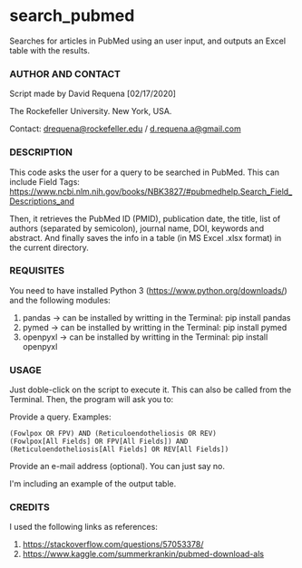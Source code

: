 # search_pubmed
Searches for articles in PubMed using an user input, and outputs an Excel table with the results.


### AUTHOR AND CONTACT
Script made by David Requena [02/17/2020]

The Rockefeller University. New York, USA.

Contact: drequena@rockefeller.edu / d.requena.a@gmail.com


### DESCRIPTION
This code asks the user for a query to be searched in PubMed. This can include Field Tags:
https://www.ncbi.nlm.nih.gov/books/NBK3827/#pubmedhelp.Search_Field_Descriptions_and

Then, it retrieves the PubMed ID (PMID), publication date, the title,
list of authors (separated by semicolon), journal name, DOI, keywords and abstract.
And finally saves the info in a table (in MS Excel .xlsx format) in the current directory.


### REQUISITES
You need to have installed Python 3 (https://www.python.org/downloads/) and the following modules:

1. pandas -> can be installed by writting in the Terminal: pip install pandas
2. pymed -> can be installed by writting in the Terminal: pip install pymed
3. openpyxl -> can be installed by writting in the Terminal: pip install openpyxl


### USAGE
Just doble-click on the script to execute it. This can also be called from the Terminal.
Then, the program will ask you to:

  Provide a query. Examples:

    (Fowlpox OR FPV) AND (Reticuloendotheliosis OR REV)
    (Fowlpox[All Fields] OR FPV[All Fields]) AND (Reticuloendotheliosis[All Fields] OR REV[All Fields])

  Provide an e-mail address (optional). You can just say no.

I'm including an example of the output table.

### CREDITS
I used the following links as references:

1. https://stackoverflow.com/questions/57053378/
2. https://www.kaggle.com/summerkrankin/pubmed-download-als
